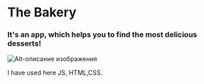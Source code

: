 # The Bakery 
### It's an app, which helps you to find the most  delicious desserts!

![Alt-описание изображения](cake.jpg)

I have used here JS, HTML,CSS.